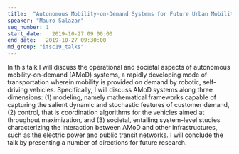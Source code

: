 ```yaml
---
title:  "Autonomous Mobility-on-Demand Systems for Future Urban Mobility"
speaker: "Mauro Salazar"
seq_number: 1
start_date:   2019-10-27 09:00:00
end_date:   2019-10-27 09:30:00
md_group: "itsc19_talks"
---
```


In this talk I will discuss the operational and societal aspects of autonomous mobility-on-demand (AMoD) systems, a rapidly developing mode of transportation wherein mobility is provided on demand by robotic, self-driving vehicles. Specifically, I will discuss AMoD systems along three dimensions: (1) modeling, namely mathematical frameworks capable of capturing the salient dynamic and stochastic features of customer demand, (2) control, that is coordination algorithms for the vehicles aimed at throughput maximization, and (3) societal, entailing system-level studies characterizing the interaction between AMoD and other infrastructures, such as the electric power and public transit networks. I will conclude the talk by presenting a number of directions for future research.
